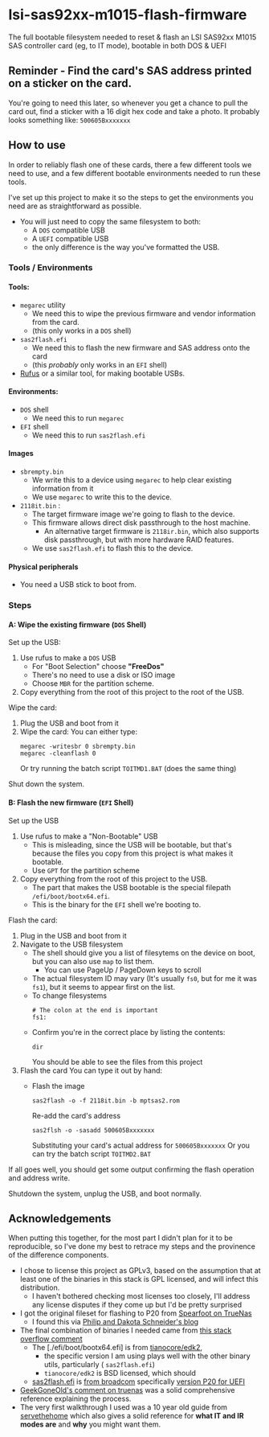 # lsi-sas92xx-m1015-flash-firmware
The full bootable filesystem needed to reset & flash an LSI SAS92xx M1015 SAS controller card (eg, to IT mode), bootable in both DOS & UEFI


## Reminder - Find the card's SAS address printed on a sticker on the card.

You're going to need this later, so whenever you get a chance to pull the card out, find a sticker with a 16 digit hex code and take a photo.
It probably looks something like: `500605Bxxxxxxx`

## How to use

In order to reliably flash one of these cards, there a few different tools we need to use, and a few different bootable environments needed to run these tools.

I've set up this project to make it so the steps to get the environments you need are as straightforward as possible.
- You will just need to copy the same filesystem to both:
  - A `DOS` compatible USB
  - A `UEFI` compatible USB
  - the only difference is the way you've formatted the USB.

### Tools / Environments

#### Tools:

- `megarec` utility
  - We need this to wipe the previous firmware and vendor information from the card.
  - (this only works in a `DOS` shell)
- `sas2flash.efi`
  - We need this to flash the new firmware and SAS address onto the card
  - (this *probably* only works in an `EFI` shell)
- [Rufus](https://rufus.ie) or a similar tool, for making bootable USBs.

#### Environments:

- `DOS` shell
   - We need this to run `megarec`
- `EFI` shell
   - We need this to run `sas2flash.efi`

#### Images

- `sbrempty.bin`
  - We write this to a device using `megarec` to help clear existing information from it
  - We use `megarec` to write this to the device.
- `2118it.bin` :
  - The target firmware image we're going to flash to the device.
  - This firmware allows direct disk passthrough to the host machine.
    - An alternative target firmware is `2118ir.bin`, which also supports disk passthrough, but with more hardware RAID features.
  - We use `sas2flash.efi` to flash this to the device.

#### Physical peripherals

- You need a USB stick to boot from.

### Steps

#### A: Wipe the existing firmware (`DOS` Shell)

Set up the USB:

1. Use rufus to make a `DOS` USB
   - For "Boot Selection" choose **"FreeDos"**
   - There's no need to use a disk or ISO image
   - Choose `MBR` for the partition scheme.
2. Copy everything from the root of this project to the root of the USB.

Wipe the card:

1. Plug the USB and boot from it
2. Wipe the card:
   You can either type:
   ```
   megarec -writesbr 0 sbrempty.bin
   megarec -cleanflash 0
   ```
   Or try running the batch script `TOITMD1.BAT` (does the same thing)

Shut down the system.

#### B: Flash the new firmware (`EFI` Shell)

Set up the USB

1. Use rufus to make a "Non-Bootable" USB
   - This is misleading, since the USB will be bootable, but that's because the files you copy from this project is what makes it bootable.
   - Use `GPT` for the partition scheme
2. Copy everything from the root of this project to the USB.
   - The part that makes the USB bootable is the special filepath `/efi/boot/bootx64.efi`.
   - This is the binary for the `EFI` shell we're booting to.

Flash the card:

1. Plug in the USB and boot from it
2. Navigate to the USB filesystem
   - The shell should give you a list of filesytems on the device on boot, but you can also use `map` to list them.
     - You can use PageUp / PageDown keys to scroll
   - The actual filesystem ID may vary (It's usually `fs0`, but for me it was `fs1`), but it seems to appear first on the list.
   - To change filesystems
     ```shell
     # The colon at the end is important
     fs1:
     ```
   - Confirm you're in the correct place by listing the contents:
     ```
     dir
     ```
     You should be able to see the files from this project
3. Flash the card
   You can type it out by hand:
   - Flash the image
     ```
     sas2flash -o -f 2118it.bin -b mptsas2.rom
     ```

     Re-add the card's address
     ```
     sas2flsh -o -sasadd 500605Bxxxxxxx
     ```
     Substituting your card's actual address for `500605Bxxxxxxx`
   Or you can try the batch script `TOITMD2.BAT`

If all goes well, you should get some output confirming the flash operation and address write.

Shutdown the system, unplug the USB, and boot normally.

## Acknowledgements

When putting this together, for the most part I didn't plan for it to be reproducible, so I've done my best to retrace my steps and the provinence of the difference components.

- I chose to license this project as GPLv3, based on the assumption that at least one of the binaries in this stack is GPL licensed, and will infect this distribution.
  - I haven't bothered checking most licenses too closely, I'll address any license disputes if they come up but I'd be pretty surprised
- I got the original fileset for flashing to P20 from [Spearfoot on TrueNas](https://www.truenas.com/community/threads/ibm-serveraid-m1015-and-no-lsi-sas-adapters-found.27445/post-301617)
  - I found this via [Philip and Dakota Schneider's blog](http://codefromabove.com/2017/03/crossflash-ibm-m1015-to-lsi-9220-8i-it-mode-for-freenas/)
- The final combination of binaries I needed came from [this stack overflow comment](https://serverfault.com/questions/679175/failed-to-initialize-pal-while-upgrading-an-lsi-9211-8i-to-it/679176#comment1313992_679176)
  - The [./efi/boot/bootx64.efi] is from [tianocore/edk2](https://github.com/tianocore/edk2/blob/8afe7c9ae565f3369b8fa46af70ccb7c2f05ce01/EdkShellBinPkg/FullShell/X64/Shell_Full.efi),
    - the specific version I am using plays well with the other binary utils, particularly ( `sas2flash.efi`)
    - `tianocore/edk2` is BSD licensed, which should
  - [sas2flash.efi](./sas2flash.efi) is [from broadcom](https://www.broadcom.com/site-search?q=Installer%20for%20UEFI) specifically [version P20 for UEFI](https://docs.broadcom.com/docs/12350820)
- [GeekGoneOld's comment on truenas](https://www.truenas.com/community/threads/ibm-serveraid-m1015-and-no-lsi-sas-adapters-found.27445/post-221154) was a solid comprehensive reference explaining the process.
- The very first walkthrough I used was a 10 year old guide from [servethehome](https://www.servethehome.com/ibm-serveraid-m1015-part-4/) which also gives a solid reference for **what IT and IR modes are** and **why** you might want them.